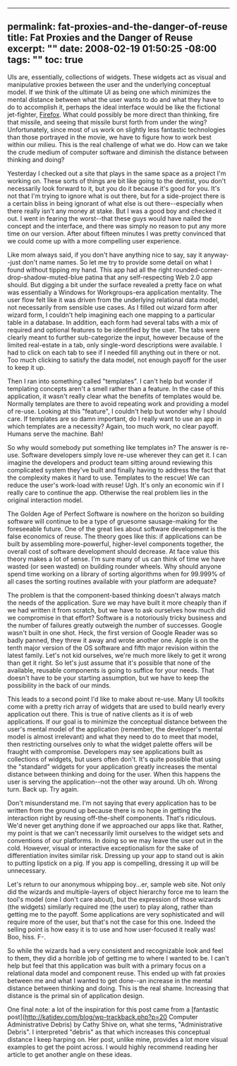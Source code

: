----- 
permalink: fat-proxies-and-the-danger-of-reuse
title: Fat Proxies and the Danger of Reuse
excerpt: ""
date: 2008-02-19 01:50:25 -08:00
tags: ""
toc: true
-----
UIs are, essentially, collections of widgets. These widgets act as visual and manipulative proxies between the user and the underlying conceptual model. If we think of the ultimate UI as being one which minimizes the mental distance between what the user wants to do and what they have to do to accomplish it, perhaps the ideal interface would be like the fictional jet-fighter, [Firefox](http://imdb.com/title/tt0083943/). What could possibly be more direct than thinking, fire that missile, and seeing that missile burst forth from under the wing? Unfortunately, since most of us work on slightly less fantastic technologies than those portrayed in the movie, we have to figure how to work best within our milieu. This is the real challenge of what we do. How can we take the crude medium of computer software and diminish the distance between thinking and doing?

Yesterday I checked out a site that plays in the same space as a project I'm working on. These sorts of things are bit like going to the dentist, you don't necessarily look forward to it, but you do it because it's good for you. It's not that I'm trying to ignore what is out there, but for a side-project there is a certain bliss in being ignorant of what else is out there--especially when there really isn't any money at stake. But I was a good boy and checked it out. I went in fearing the worst--that these guys would have nailed the concept and the interface, and there was simply no reason to put any more time on our version. After about fifteen minutes I was pretty convinced that we could come up with a more compelling user experience.

Like mom always said, if you don't have anything nice to say, say it anyway--just don't name names. So let me try to provide some detail on what I found without tipping my hand. This app had all the right rounded-corner-drop-shadow-muted-blue patina that any self-respecting Web 2.0 app should. But digging a bit under the surface revealed a pretty face on what was essentially a Windows for Workgroups-era application mentality. The user flow felt like it was driven from the underlying relational data model, not necessarily from sensible use cases. As I filled out wizard form after wizard form, I couldn't help imagining each one mapping to a particular table in a database. In addition, each form had several tabs with a mix of required and optional features to be identified by the user. The tabs were clearly meant to further sub-categorize the input, however because of the limited real-estate in a tab, only single-word descriptions were available. I had to click on each tab to see if I needed fill anything out in there or not. Too much clicking to satisfy the data model, not enough payoff for the user to keep it up.

Then I ran into something called "templates". I can't help but wonder if templating concepts aren't a smell rather than a feature. In the case of this application, it wasn't really clear what the benefits of templates would be. Normally templates are there to avoid repeating work and providing a model of re-use. Looking at this "feature", I couldn't help but wonder why I should care. If templates are so damn important, do I really want to use an app in which templates are a necessity? Again, too much work, no clear payoff. Humans serve the machine. Bah!

So why would somebody put something like templates in? The answer is re-use. Software developers simply love re-use wherever they can get it. I can imagine the developers and product team sitting around reviewing this complicated system they've built and finally having to address the fact that the complexity makes it hard to use. Templates to the rescue! We can reduce the user's work-load with reuse! Ugh. It's only an economic win if I really care to continue the app. Otherwise the real problem lies in the original interaction model.

The Golden Age of Perfect Software is nowhere on the horizon so building software will continue to be a type of gruesome sausage-making for the foreseeable future. One of the great lies about software development is the false economics of reuse. The theory goes like this: if applications can be built by assembling more-powerful, higher-level components together, the overall cost of software development should decrease. At face value this theory makes a lot of sense. I'm sure many of us can think of time we have wasted (or seen wasted) on building rounder wheels. Why should anyone spend time working on a library of sorting algorithms when for 99.999% of all cases the sorting routines available with your platform are adequate?

The problem is that the component-based thinking doesn't always match the needs of the application. Sure we may have built it more cheaply than if we had written it from scratch, but we have to ask ourselves how much did we compromise in that effort? Software is a notoriously tricky business and the number of failures greatly outweigh the number of successes. Google wasn't built in one shot. Heck, the first version of Google Reader was so badly panned, they threw it away and wrote another one. Apple is on the tenth major version of the OS software and fifth major revision within the latest family. Let's not kid ourselves, we're much more likely to get it wrong than get it right. So let's just assume that it's possible that none of the available, reusable components is going to suffice for your needs. That doesn't have to be your starting assumption, but we have to keep the possibility in the back of our minds.

This leads to a second point I'd like to make about re-use. Many UI toolkits come with a pretty rich array of widgets that are used to build nearly every application out there. This is true of native clients as it is of web applications. If our goal is to minimize the conceptual distance between the user's mental model of the application (remember, the developer's mental model is almost irrelevant) and what they need to do to meet that model, then restricting ourselves only to what the widget palette offers will be fraught with compromise. Developers may see applications built as collections of widgets, but users often don't. It's quite possible that using the "standard" widgets for your application greatly increases the mental distance between thinking and doing for the user. When this happens the user is serving the application--not the other way around. Uh oh. Wrong turn. Back up. Try again.

Don't misunderstand me. I'm not saying that every application has to be written from the ground up because there is no hope in getting the interaction right by reusing off-the-shelf components. That's ridiculous. We'd never get anything done if we approached our apps like that. Rather, my point is that we can't necessarily limit ourselves to the widget sets and conventions of our platforms. In doing so we may leave the user out in the cold. However, visual or interactive exceptionalism for the sake of differentiation invites similar risk. Dressing up your app to stand out is akin to putting lipstick on a pig. If you app is compelling, dressing it up will be unnecessary.

Let's return to our anonymous whipping boy...er, sample web site. Not only did the wizards and multiple-layers of object hierarchy force me to learn the tool's model (one I don't care about), but the expression of those wizards (the widgets) similarly required me (the user) to play along, rather than getting me to the payoff. Some applications are very sophisticated and will require more of the user, but that's not the case for this one. Indeed the selling point is how easy it is to use and how user-focused it really was! Boo, hiss. F-.

So while the wizards had a very consistent and recognizable look and feel to them, they did a horrible job of getting me to where I wanted to be. I can't help but feel that this application was built with a primary focus on a relational data model and component reuse. This ended up with fat proxies between me and what I wanted to get done--an increase in the mental distance between thinking and doing. This is the real shame. Increasing that distance is the primal sin of application design.

One final note: a lot of the inspiration for this post came from a [fantastic post](http://katidev.com/blog/wp-trackback.php?p=20 Computer Administrative Debris) by Cathy Shive on, what she terms, "Administrative Debris". I interpreted "debris" as that which increases this conceptual distance I keep harping on. Her post, unlike mine, provides a lot more visual examples to get the point across. I would highly recommend reading her article to get another angle on these ideas.
